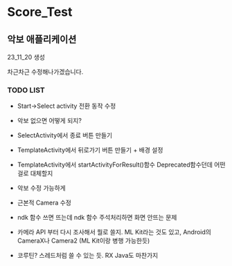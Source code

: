 # Score_Test
## 악보 애플리케이션
23_11_20 생성

차근차근 수정해나가겠습니다.





### TODO LIST
- Start->Select activity 전환 동작 수정
- 악보 없으면 어떻게 되지?
- SelectActivity에서 종료 버튼 만들기

- TemplateActivity에서 뒤로가기 버튼 만들기 + 배경 설정
- TemplateActivity에서 startActivityForResult()함수 Deprecated함수던데 어떤걸로 대체할지
- 악보 수정 가능하게
- 근본적 Camera 수정
- ndk 함수 쓰면 뜨는데 ndk 함수 주석처리하면 화면 안뜨는 문제
- 카메라 API 부터 다시 조사해서 뭘로 쓸지.
ML Kit라는 것도 있고, Android의 CameraX나 Camera2 (ML Kit이랑 병행 가능한듯)
- 코루틴?  스레드처럼 쓸 수 있는 듯. RX Java도 마찬가지
